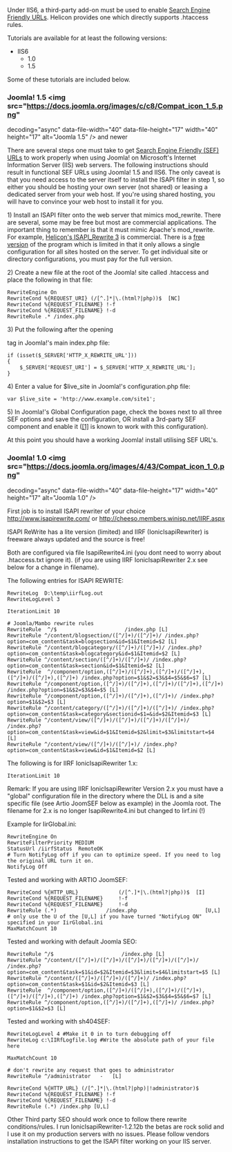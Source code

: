 <!-- Filename: Enabling_Search_Engine_Friendly_(SEF)_URLs_on_IIS/IIS6 / Display title: SEF URLs on IIS/IIS6 -->

Under IIS6, a third-party add-on must be used to enable [Search Engine
Friendly
URLs](https://docs.joomla.org/Search_Engine_Friendly_URLs "Search Engine Friendly URLs").
Helicon provides one which directly supports .htaccess rules.

Tutorials are available for at least the following versions:

- <span class="mw-selflink selflink">IIS6</span>
  - 1.0
  - 1.5

Some of these tutorials are included below.

### Joomla! 1.5 <img src="https://docs.joomla.org/images/c/c8/Compat_icon_1_5.png"
decoding="async" data-file-width="40" data-file-height="17" width="40"
height="17" alt="Joomla 1.5" /> and newer

There are several steps one must take to get [Search Engine Friendly
(SEF)
URLs](https://docs.joomla.org/Search_Engine_Friendly_URLs "Search Engine Friendly URLs")
to work properly when using Joomla! on Microsoft's Internet Information
Server (IIS) web servers. The following instructions should result in
functional SEF URLs using Joomla! 1.5 and IIS6. The only caveat is that
you need access to the server itself to install the ISAPI filter in step
1, so either you should be hosting your own server (not shared) or
leasing a dedicated server from your web host. If you're using shared
hosting, you will have to convince your web host to install it for you.

1\) Install an ISAPI filter onto the web server that mimics mod_rewrite.
There are several, some may be free but most are commercial
applications. The important thing to remember is that it must mimic
Apache's mod_rewrite. For example,
<a href="http://www.helicontech.com/isapi_rewrite/"
class="external text" target="_blank"
rel="nofollow noreferrer noopener">Helicon's ISAPI_Rewrite 3</a> is
commercial. There is a
<a href="http://www.helicontech.com/isapi_rewrite/doc/litever.htm"
class="external text" target="_blank"
rel="nofollow noreferrer noopener">free version</a> of the program which
is limited in that it only allows a single configuration for all sites
hosted on the server. To get individual site or directory
configurations, you must pay for the full version.

2\) Create a new file at the root of the Joomla! site called .htaccess
and place the following in that file:

    RewriteEngine On
    RewriteCond %{REQUEST_URI} (/[^.]*|\.(html?|php))$  [NC]
    RewriteCond %{REQUEST_FILENAME} !-f
    RewriteCond %{REQUEST_FILENAME} !-d
    RewriteRule .* /index.php

3\) Put the following after the opening

tag in Joomla!'s main index.php file:

    if (isset($_SERVER['HTTP_X_REWRITE_URL']))
    {
        $_SERVER['REQUEST_URI'] = $_SERVER['HTTP_X_REWRITE_URL'];
    }

4\) Enter a value for \$live_site in Joomla!'s configuration.php file:

    var $live_site = 'http://www.example.com/site1';

5\) In Joomla!'s Global Configuration page, check the boxes next to all
three SEF options and save the configuration, OR install a 3rd-party SEF
component and enable it
(<a href="http://www.smartsef.org/SmartSEF" class="external autonumber"
target="_blank" rel="nofollow noreferrer noopener">[1]</a> is known to
work with this configuration).

At this point you should have a working Joomla! install utilising SEF
URL's.

### Joomla! 1.0 <img src="https://docs.joomla.org/images/4/43/Compat_icon_1_0.png"
decoding="async" data-file-width="40" data-file-height="17" width="40"
height="17" alt="Joomla 1.0" />

First job is to install ISAPI rewriter of your choice
<a href="http://www.isapirewrite.com/" class="external free"
target="_blank"
rel="nofollow noreferrer noopener">http://www.isapirewrite.com/</a> or
<a href="http://cheeso.members.winisp.net/IIRF.aspx"
class="external free" target="_blank"
rel="nofollow noreferrer noopener">http://cheeso.members.winisp.net/IIRF.aspx</a>

ISAPI ReWrite has a lite version (limited) and IIRF (IonicIsapiRewriter)
is freeware always updated and the source is free!

Both are configured via file IsapiRewrite4.ini (you dont need to worry
about .htaccess.txt ignore it). (if you are using IIRF
IonicIsapiRewriter 2.x see below for a change in filename).

The following entries for ISAPI REWRITE:

    RewriteLog  D:\temp\iirfLog.out
    RewriteLogLevel 3

    IterationLimit 10

    # Joomla/Mambo rewrite rules
    RewriteRule  ^/$                      /index.php [L]
    RewriteRule ^/content/blogsection/([^/]+)/([^/]+)/ /index.php?option=com_content&task=blogsection&id=$1&Itemid=$2 [L]
    RewriteRule ^/content/blogcategory/([^/]+)/([^/]+)/ /index.php?option=com_content&task=blogcategory&id=$1&Itemid=$2 [L]
    RewriteRule ^/content/section/([^/]+)/([^/]+)/ /index.php?option=com_content&task=section&id=$1&Itemid=$2 [L]
    RewriteRule  ^/component/option,([^/]+)/([^/]+),([^/]+)/([^/]+),([^/]+)/([^/]+),([^/]+) /index.php?option=$1&$2=$3&$4=$5&$6=$7 [L]
    RewriteRule ^/component/option,([^/]+)/([^/]+),([^/]+)/([^/]+),([^/]+) /index.php?option=$1&$2=$3&$4=$5 [L]
    RewriteRule ^/component/option,([^/]+)/([^/]+),([^/]+)/ /index.php?option=$1&$2=$3 [L]
    RewriteRule ^/content/category/([^/]+)/([^/]+)/([^/]+)/ /index.php?option=com_content&task=category&sectionid=$1=&id=$2&Itemid=$3 [L]
    RewriteRule ^/content/view/([^/]+)/([^/]+)/([^/]+)/([^/]+)/ /index.php?option=com_content&task=view&id=$1&Itemid=$2&limit=$3&limitstart=$4 [L]
    RewriteRule ^/content/view/([^/]+)/([^/]+)/ /index.php?option=com_content&task=view&id=$1&Itemid=$2 [L]

The following is for IIRF IonicIsapiRewriter 1.x:

    IterationLimit 10

Remark: If you are using IIRF IonicIsapiRewriter Version 2.x you must
have a "global" configuration file in the directory where the DLL is and
a site specific file (see Artio JoomSEF below as example) in the Joomla
root. The filename for 2.x is no longer IsapiRewrite4.ini but changed to
Iirf.ini (!)

Example for IirGlobal.ini:

    RewriteEngine On
    RewriteFilterPriority MEDIUM
    StatusUrl /iirfStatus  RemoteOK
    # Turn NotifyLog off if you can to optimize speed. If you need to log the original URL turn it on.
    NotifyLog Off

Tested and working with ARTIO JoomSEF:

    RewriteCond %{HTTP_URL}             (/[^.]*|\.(html?|php))$  [I]
    RewriteCond %{REQUEST_FILENAME}     !-f
    RewriteCond %{REQUEST_FILENAME}     !-d
    RewriteRule (.*)                /index.php                      [U,L]
    # only use the U of the [U,L] if you have turned "NotifyLog ON" specified in your IirGlobal.ini
    MaxMatchCount 10

Tested and working with default Joomla SEO:

    RewriteRule ^/$                      /index.php [L]
    RewriteRule ^/content/([^/]+)/([^/]+)/([^/]+)/([^/]+)/([^/]+)/ /index.php?option=com_content&task=$1&id=$2&Itemid=$3&limit=$4&limitstart=$5 [L]
    RewriteRule ^/content/([^/]+)/([^/]+)/([^/]+)/ /index.php?option=com_content&task=$1&id=$2&Itemid=$3 [L]
    RewriteRule  ^/component/option,([^/]+)/([^/]+),([^/]+)/([^/]+),([^/]+)/([^/]+),([^/]+) /index.php?option=$1&$2=$3&$4=$5&$6=$7 [L]
    RewriteRule ^/component/option,([^/]+)/([^/]+),([^/]+)/ /index.php?option=$1&$2=$3 [L]

Tested and working with sh404SEF:

    RewriteLogLevel 4 #Make it 0 in to turn debugging off
    RewriteLog c:\IIRfLogfile.log #Write the absolute path of your file here

    MaxMatchCount 10

    # don't rewrite any request that goes to administrator
    RewriteRule ^/administrator   -   [L]

    RewriteCond %{HTTP_URL} (/[^.]*|\.(html?|php)|!administrator)$
    RewriteCond %{REQUEST_FILENAME} !-f
    RewriteCond %{REQUEST_FILENAME} !-d
    RewriteRule (.*) /index.php [U,L]

Other Third party SEO should work once to follow there rewrite
conditions/rules. I run IonicIsapiRewriter-1.2.12b the betas are rock
solid and I use it on my production servers with no issues. Please
follow vendors installation instructions to get the ISAPI filter working
on your IIS server.
